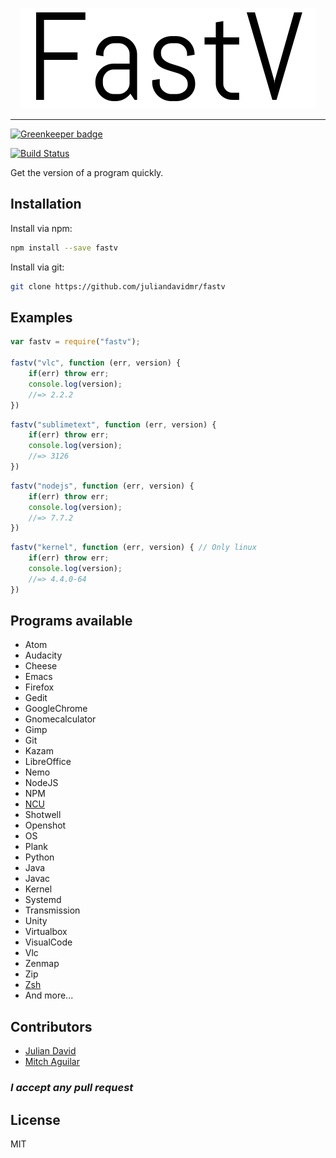 <p align="center"><img src="https://github.com/juliandavidmr/fastv/blob/master/docs/img.png?raw=true"></p>

-------------

[![Greenkeeper badge](https://badges.greenkeeper.io/juliandavidmr/fastv.svg)](https://greenkeeper.io/)

[![Build Status](https://travis-ci.org/juliandavidmr/fastv.svg?branch=master)](https://travis-ci.org/juliandavidmr/fastv)


Get the version of a program quickly.

## Installation
Install via npm:
```bash
npm install --save fastv
```
Install via git:
```bash
git clone https://github.com/juliandavidmr/fastv
```

## Examples
```js
var fastv = require("fastv");

fastv("vlc", function (err, version) {
    if(err) throw err;
    console.log(version);
    //=> 2.2.2
})
```

```js
fastv("sublimetext", function (err, version) {
    if(err) throw err;
    console.log(version);
    //=> 3126
})
```

```js
fastv("nodejs", function (err, version) {
    if(err) throw err;
    console.log(version);
    //=> 7.7.2
})
```

```js
fastv("kernel", function (err, version) { // Only linux
    if(err) throw err;
    console.log(version);
    //=> 4.4.0-64
})
```

## Programs available
* Atom
* Audacity
* Cheese
* Emacs
* Firefox
* Gedit
* GoogleChrome
* Gnomecalculator
* Gimp
* Git
* Kazam
* LibreOffice
* Nemo
* NodeJS
* NPM
* [NCU](https://www.npmjs.com/package/npm-check-updates)
* Shotwell
* Openshot
* OS
* Plank
* Python
* Java
* Javac
* Kernel                
* Systemd
* Transmission
* Unity
* Virtualbox
* VisualCode
* Vlc
* Zenmap
* Zip
* [Zsh](https://github.com/robbyrussell/oh-my-zsh)
* And more...

## Contributors

* [Julian David](https://github.com/juliandavidmr)
* [Mitch Aguilar](https://github.com/MitchAguilar)


### _I accept any pull request_

## License
MIT
